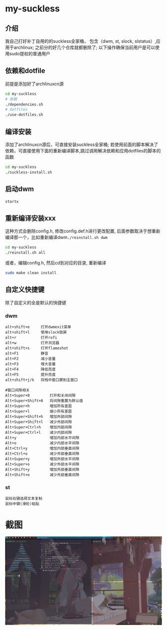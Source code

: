 # my-suckless
## 介绍
我自己打好补丁自用的的suckless全家桶， 包含（dwm, st, slock, slstatus）,应用于archlinux;
之前分的好几个仓库就都删除了;
以下操作确保当前用户是可以使用sudo提权的普通用户
##  依赖和dotfile
前提是添加好了archlinuxcn源
```bash
cd my-suckless
# 依赖
./dependencies.sh
# dotfiles
./use-dotfiles.sh
```
## 编译安装
添加了archlinuxcn源后，可直接安装suckless全家桶; 若使用前面的脚本解决了依赖，可直接使用下面的重新编译脚本,跳过调用解决依赖和应用dotfiles的脚本的函数
```bash
cd my-suckless
./suckless-install.sh
```
## 启动dwm
```bash
startx
```
## 重新编译安装xxx
这种方式会删除config.h, 修改config.def.h进行更改配置,
后面参数取决于想重新编译那一个，比如重新编译dwm`./reinstall.sh dwm`
```bash
cd my-suckless
./reinstall.sh all
```
或者，编辑config.h, 然后cd到对应的目录, 重新编译
```bash
sudo make clean install
```
## 自定义快捷键
除了自定义的全是默认的快捷键
### dwm
```text
alt+shift+e     打开dwmexit菜单
alt+shift+l     使用slock锁屏
alt+r           打开rofi
alt+w           打开浏览器  
alt+shift+s     打开flameshot
alt+F1          静音
alt+F2          减小音量
alt+F3          增大音量
alt+F4          降低亮度
alt+F5          提升亮度
alt+shift+j/k   将栈中窗口挪到主窗口

#窗口间隙相关
Alt+Super+0         打开和关闭间隙
Alt+Super+Shift+0   将间隙重置为默认值
Alt+Super+h         增加所有差距
Alt+Super+l         缩小所有差距
Alt+Super+Shift+h   增加外部间隙
Alt+Super+Shift+l   减少外部间隙
Alt+Super+Ctrl+h    增加内部间隙
Alt+Super+Ctrl+l    减少内部间隙
Alt+y               增加内部水平间隙
Alt+o               减少内部水平间隙
Alt+Ctrl+y          增加内部垂直间隙
Alt+Ctrl+o          减少外部垂直间隙
Alt+Super+y         增加外部水平间隙
Alt+Super+o         减少外部水平间隙
Alt+Shift+y         增加外部垂直间隙
Alt+Shift+o         减少外部垂直间隙
```
### st
```text
鼠标右键选择文本复制
鼠标中键(滑轮)粘贴
```
# 截图
![屏幕截图](Screenshot.png)